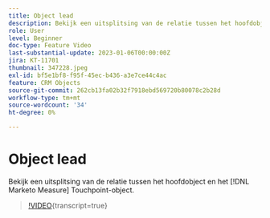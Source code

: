 ```yaml
---
title: Object lead
description: Bekijk een uitsplitsing van de relatie tussen het hoofdobject en het [!DNL Marketo Measure] Touchpoint-object.
role: User
level: Beginner
doc-type: Feature Video
last-substantial-update: 2023-01-06T00:00:00Z
jira: KT-11701
thumbnail: 347228.jpeg
exl-id: bf5e1bf8-f95f-45ec-b436-a3e7ce44c4ac
feature: CRM Objects
source-git-commit: 262cb13fa02b32f7918ebd569720b80078c2b28d
workflow-type: tm+mt
source-wordcount: '34'
ht-degree: 0%

---
```


# Object lead

Bekijk een uitsplitsing van de relatie tussen het hoofdobject en het [!DNL Marketo Measure] Touchpoint-object.

>[!VIDEO](https://video.tv.adobe.com/v/347228/?learn=on){transcript=true}
